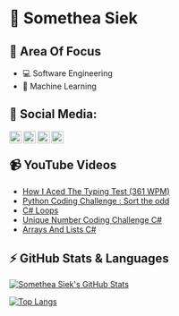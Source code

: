 # 👋 Somethea Siek

## 🧠 Area Of Focus

- 💻 Software Engineering
- 🤖 Machine Learning

## 📰 Social Media:

[<img align="left" alt="Somethea Siek | LinkedIn" width="22px" src="https://cdn.jsdelivr.net/npm/simple-icons@v3/icons/linkedin.svg" />][linkedin]
[<img align="left" alt="Somethea Siek | YouTube" width="22px" src="https://cdn.jsdelivr.net/npm/simple-icons@v3/icons/youtube.svg" />][youtube]
[<img align="left" alt="Somethea Siek | Instagram" width="22px" src="https://cdn.jsdelivr.net/npm/simple-icons@v3/icons/instagram.svg" />][instagram]
[<img align="left" alt="Somethea Siek | Facebook" width="22px" src="https://cdn.jsdelivr.net/npm/simple-icons@v3/icons/facebook.svg" />][facebook]

<br>

## 📹 YouTube Videos

<!-- YOUTUBE:START -->

- [How I Aced The Typing Test (361 WPM)](https://www.youtube.com/watch?v=Qhi5_IWjCY0)
- [Python Coding Challenge : Sort the odd](https://www.youtube.com/watch?v=k8rAVG1st_w)
- [C# Loops](https://www.youtube.com/watch?v=WRJxTM4Hmn4)
- [Unique Number Coding Challenge C#](https://www.youtube.com/watch?v=pRCCKXVV_-A)
- [Arrays And Lists C#](https://www.youtube.com/watch?v=Q7gZHSiUJtM)

<!-- YOUTUBE:END -->

## ⚡ GitHub Stats & Languages

[![Somethea Siek's GitHub Stats](https://github-readme-stats.vercel.app/api?username=sometheasiekswx)](https://github.com/anuraghazra/github-readme-stats&count_private=true&show_icons=true)

[![Top Langs](https://github-readme-stats.vercel.app/api/top-langs/?username=sometheasiekswx&layout=compact)](https://github.com/anuraghazra/github-readme-stats)

[linkedin]: https://www.linkedin.com/in/sometheasiek/
[youtube]: https://www.youtube.com/channel/UC7axd1HuwGRrcFL5bKG9niQ
[instagram]: https://www.instagram.com/sometheasiekswx2/
[facebook]: https://www.facebook.com/sometheasiekswx

